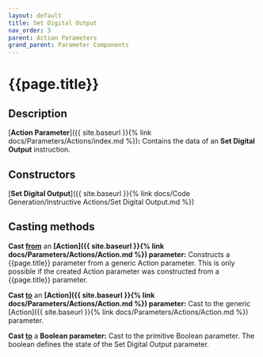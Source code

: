 ```yaml
---
layout: default
title: Set Digital Output
nav_order: 3
parent: Action Parameters
grand_parent: Parameter Components
---
```


# **{{page.title}}**

## **Description**

[**Action Parameter**]({{ site.baseurl }}{% link docs/Parameters/Actions/index.md %})**:** 
Contains the data of an **Set Digital Output** instruction. 

## **Constructors**

[**Set Digital Output**]({{ site.baseurl }}{% link docs/Code Generation/Instructive Actions/Set Digital Output.md %})

## **Casting methods**

**Cast <u>from</u>** an **[Action]({{ site.baseurl }}{% link docs/Parameters/Actions/Action.md %}) parameter:** Constructs a {{page.title}} parameter from a generic Action parameter. This is only possible if the created Action parameter was constructed from a {{page.title}} parameter.

**Cast <u>to</u>** an **[Action]({{ site.baseurl }}{% link docs/Parameters/Actions/Action.md %}) parameter:** Cast to the generic [Action]({{ site.baseurl }}{% link docs/Parameters/Actions/Action.md %}) parameter. 

**Cast <u>to</u>** a **Boolean parameter:** Cast to the primitive Boolean parameter. The boolean defines the state of the Set Digital Output parameter.  